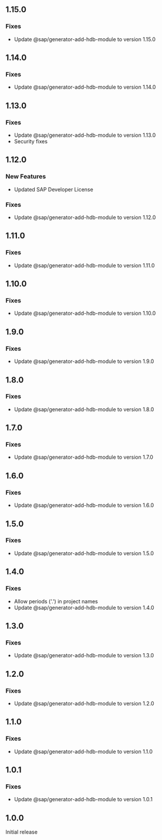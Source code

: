 ## 1.15.0

### Fixes
- Update @sap/generator-add-hdb-module to version 1.15.0

## 1.14.0

### Fixes
- Update @sap/generator-add-hdb-module to version 1.14.0

## 1.13.0

### Fixes
- Update @sap/generator-add-hdb-module to version 1.13.0
- Security fixes

## 1.12.0

### New Features
- Updated SAP Developer License

### Fixes
- Update @sap/generator-add-hdb-module to version 1.12.0

## 1.11.0

### Fixes
- Update @sap/generator-add-hdb-module to version 1.11.0

## 1.10.0

### Fixes
- Update @sap/generator-add-hdb-module to version 1.10.0

## 1.9.0

### Fixes
- Update @sap/generator-add-hdb-module to version 1.9.0

## 1.8.0

### Fixes
- Update @sap/generator-add-hdb-module to version 1.8.0

## 1.7.0

### Fixes
- Update @sap/generator-add-hdb-module to version 1.7.0

## 1.6.0

### Fixes
- Update @sap/generator-add-hdb-module to version 1.6.0

## 1.5.0

### Fixes
- Update @sap/generator-add-hdb-module to version 1.5.0

## 1.4.0

### Fixes
- Allow periods ('.') in project names
- Update @sap/generator-add-hdb-module to version 1.4.0

## 1.3.0

### Fixes
- Update @sap/generator-add-hdb-module to version 1.3.0

## 1.2.0

### Fixes
- Update @sap/generator-add-hdb-module to version 1.2.0

## 1.1.0

### Fixes
- Update @sap/generator-add-hdb-module to version 1.1.0

## 1.0.1

### Fixes
- Update @sap/generator-add-hdb-module to version 1.0.1

## 1.0.0

Initial release